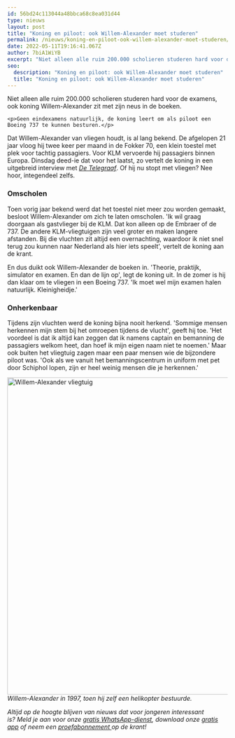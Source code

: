 ```yaml
---
id: 56bd24c113044a48bbca68c8ea031d44
type: nieuws
layout: post
title: "Koning en piloot: ook Willem-Alexander moet studeren"
permalink: /nieuws/koning-en-piloot-ook-willem-alexander-moet-studeren/
date: 2022-05-11T19:16:41.067Z
author: 7biA1WiYB
excerpt: "Niet alleen alle ruim 200.000 scholieren studeren hard voor de examens, ook koning Willem-Alexander zit met zijn neus in de boeken.  "
seo:
  description: "Koning en piloot: ook Willem-Alexander moet studeren"
  title: "Koning en piloot: ook Willem-Alexander moet studeren"
---
```

Niet alleen alle ruim 200.000 scholieren studeren hard voor de examens, ook koning Willem-Alexander zit met zijn neus in de boeken.  

    <p>Geen eindexamens natuurlijk, de koning leert om als piloot een Boeing 737 te kunnen besturen.</p>
<p>Dat Willem-Alexander van vliegen houdt, is al lang bekend. De afgelopen 21 jaar vloog hij twee keer per maand in de Fokker 70, een klein toestel met plek voor tachtig passagiers. Voor KLM vervoerde hij passagiers binnen Europa. Dinsdag deed-ie dat voor het laatst, zo vertelt de koning in een uitgebreid interview met <em><a href="http://www.telegraaf.nl/reportage/28179183/___Problemen_neem_je_niet_mee_naar_boven___.html?reason=authentication_failed&amp;apw-origin=http%3A%2F%2Fwww.telegraaf.nl%2Freportage%2F28179183%2F___Problemen_neem_je_niet_mee_naar_boven___.html">De Telegraaf</a></em>. Of hij nu stopt met vliegen? Nee hoor, integendeel zelfs.</p>
<h3>Omscholen</h3>
<p>Toen vorig jaar bekend werd dat het toestel niet meer zou worden gemaakt, besloot Willem-Alexander om zich te laten omscholen. 'Ik wil graag doorgaan als gastvlieger bij de KLM. Dat kon alleen op de Embraer of de 737. De andere KLM-vliegtuigen zijn veel groter en maken langere afstanden. Bij die vluchten zit altijd een overnachting, waardoor ik niet snel terug zou kunnen naar Nederland als hier iets speelt', vertelt de koning aan de krant.</p>
<p>En dus duikt ook Willem-Alexander de boeken in. 'Theorie, praktijk, simulator en examen. En dan de lijn op', legt de koning uit. In de zomer is hij dan klaar om te vliegen in een Boeing 737. 'Ik moet wel mijn examen halen natuurlijk. Kleinigheidje.'</p>
<h3>Onherkenbaar</h3>
<p>Tijdens zijn vluchten werd de koning bijna nooit herkend. 'Sommige mensen herkennen mijn stem bij het omroepen tijdens de vlucht', geeft hij toe. 'Het voordeel is dat ik altijd kan zeggen dat ik namens captain en bemanning de passagiers welkom heet, dan hoef ik mijn eigen naam niet te noemen.' Maar ook buiten het vliegtuig zagen maar een paar mensen wie de bijzondere piloot was. 'Ook als we vanuit het bemanningscentrum in uniform met pet door Schiphol lopen, zijn er heel weinig mensen die je herkennen.'</p>
<p><div class="media media-element-container media-default"><div id="file-417376" class="file file-image file-image-png">

        
  
  <div class="content">
    <img alt="Willem-Alexander vliegtuig" title="Foto: ANP" height="724" width="1044" class="media-element file-default" data-delta="1" src="https://7dagen.netlify.app/sites/default/files/alexander%201997.png">  </div>

  
</div>
</div><em>Willem-Alexander in 1997, toen hij zelf een helikopter bestuurde.</em>
<p><em>Altijd op de hoogte blijven van nieuws dat voor jongeren interessant is? Meld je aan voor onze <a href="https://7dagen.netlify.app/whatsapp">gratis WhatsApp-dienst</a>, download onze <a href="https://7dagen.netlify.app/app">gratis app</a> of neem een <a href="https://abonneren.sevendays.nl/abonneren/abonnementen/ae/artikel">proefabonnement </a>op de krant!</em></p>  
